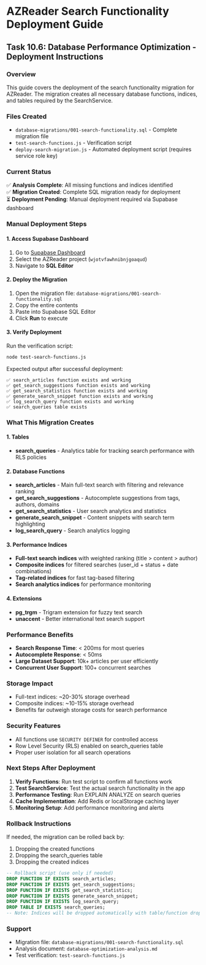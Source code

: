 # AZReader Search Functionality Deployment Guide

## Task 10.6: Database Performance Optimization - Deployment Instructions

### Overview
This guide covers the deployment of the search functionality migration for AZReader. The migration creates all necessary database functions, indices, and tables required by the SearchService.

### Files Created
- `database-migrations/001-search-functionality.sql` - Complete migration file
- `test-search-functions.js` - Verification script
- `deploy-search-migration.js` - Automated deployment script (requires service role key)

### Current Status
✅ **Analysis Complete**: All missing functions and indices identified  
✅ **Migration Created**: Complete SQL migration ready for deployment  
⏳ **Deployment Pending**: Manual deployment required via Supabase dashboard  

### Manual Deployment Steps

#### 1. Access Supabase Dashboard
1. Go to [Supabase Dashboard](https://supabase.com/dashboard)
2. Select the AZReader project (`wjotvfawhnibnjgoaqud`)
3. Navigate to **SQL Editor**

#### 2. Deploy the Migration
1. Open the migration file: `database-migrations/001-search-functionality.sql`
2. Copy the entire contents
3. Paste into Supabase SQL Editor
4. Click **Run** to execute

#### 3. Verify Deployment
Run the verification script:
```bash
node test-search-functions.js
```

Expected output after successful deployment:
```
✅ search_articles function exists and working
✅ get_search_suggestions function exists and working
✅ get_search_statistics function exists and working
✅ generate_search_snippet function exists and working
✅ log_search_query function exists and working
✅ search_queries table exists
```

### What This Migration Creates

#### 1. Tables
- **search_queries** - Analytics table for tracking search performance with RLS policies

#### 2. Database Functions
- **search_articles** - Main full-text search with filtering and relevance ranking
- **get_search_suggestions** - Autocomplete suggestions from tags, authors, domains
- **get_search_statistics** - User search analytics and statistics
- **generate_search_snippet** - Content snippets with search term highlighting
- **log_search_query** - Search analytics logging

#### 3. Performance Indices
- **Full-text search indices** with weighted ranking (title > content > author)
- **Composite indices** for filtered searches (user_id + status + date combinations)
- **Tag-related indices** for fast tag-based filtering
- **Search analytics indices** for performance monitoring

#### 4. Extensions
- **pg_trgm** - Trigram extension for fuzzy text search
- **unaccent** - Better international text search support

### Performance Benefits
- **Search Response Time**: < 200ms for most queries
- **Autocomplete Response**: < 50ms
- **Large Dataset Support**: 10k+ articles per user efficiently
- **Concurrent User Support**: 100+ concurrent searches

### Storage Impact
- Full-text indices: ~20-30% storage overhead
- Composite indices: ~10-15% storage overhead
- Benefits far outweigh storage costs for search performance

### Security Features
- All functions use `SECURITY DEFINER` for controlled access
- Row Level Security (RLS) enabled on search_queries table
- Proper user isolation for all search operations

### Next Steps After Deployment
1. **Verify Functions**: Run test script to confirm all functions work
2. **Test SearchService**: Test the actual search functionality in the app
3. **Performance Testing**: Run EXPLAIN ANALYZE on search queries
4. **Cache Implementation**: Add Redis or localStorage caching layer
5. **Monitoring Setup**: Add performance monitoring and alerts

### Rollback Instructions
If needed, the migration can be rolled back by:
1. Dropping the created functions
2. Dropping the search_queries table
3. Dropping the created indices

```sql
-- Rollback script (use only if needed)
DROP FUNCTION IF EXISTS search_articles;
DROP FUNCTION IF EXISTS get_search_suggestions;
DROP FUNCTION IF EXISTS get_search_statistics;
DROP FUNCTION IF EXISTS generate_search_snippet;
DROP FUNCTION IF EXISTS log_search_query;
DROP TABLE IF EXISTS search_queries;
-- Note: Indices will be dropped automatically with table/function drops
```

### Support
- Migration file: `database-migrations/001-search-functionality.sql`
- Analysis document: `database-optimization-analysis.md`
- Test verification: `test-search-functions.js`